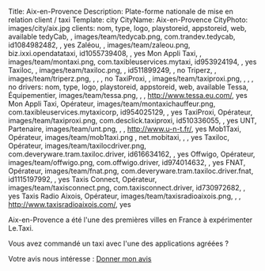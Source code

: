 Title: Aix-en-Provence
Description: Plate-forme nationale de mise en relation client / taxi
Template: city
CityName: Aix-en-Provence
CityPhoto: images/city/aix.jpg
clients: nom, type, logo, playstoreid, appstoreid, web, available
     tedyCab, , images/team/tedycab.png, com.trandev.tedycab, id1084982482, , yes
     Zaléou, , images/team/zaleou.png, biz.ixxi.opendatataxi, id1055739408, , yes
     Mon Appli Taxi, , images/team/montaxi.png, com.taxibleuservices.mytaxi, id953924194, , yes
     Taxiloc, , images/team/taxiloc.png, , id511899249, , no
     Triperz, , images/team/triperz.png, , , , no
     TaxiProxi, , images/team/taxiproxi.png, , , , no
drivers: nom, type, logo, playstoreid, appstoreid, web, available
     Tessa, Équipementier, images/team/tessa.png, , , http://www.tessa.eu.com/, yes
     Mon Appli Taxi, Opérateur, images/team/montaxichauffeur.png, com.taxibleuservices.mytaxicorp, id954025129, , yes
     TaxiProxi, Opérateur, images/team/taxiproxi.png, com.desclick.taxiproxi, id510336055, , yes
     UNT, Partenaire, images/team/unt.png, , , http://www.u-n-t.fr/, yes
     Mob1Taxi, Opérateur, images/team/mob1taxi.png , net.mobitaxi, , , yes
     Taxiloc, Opérateur, images/team/taxilocdriver.png, com.deveryware.tram.taxiloc.driver, id616634162, , yes
     Offwigo, Opérateur, images/team/offwigo.png, com.offwigo.driver, id974014632, , yes
     FNAT, Opérateur, images/team/fnat.png, com.deveryware.tram.taxiloc.driver.fnat, id1115197992, , yes
     Taxis Connect, Opérateur, images/team/taxisconnect.png, com.taxisconnect.driver, id730972682, , yes
     Taxis Radio Aixois, Opérateur, images/team/taxisradioaixois.png, , , http://www.taxisradioaixois.com/, yes

Aix-en-Provence a été l'une des premières villes en France à expérimenter Le.Taxi.

Vous avez commandé un taxi avec l'une des applications agréées ? 

Votre avis nous intéresse : <a href="https://docs.google.com/forms/d/19ZuQSpQ5vcIq4DQdo-Fohlg25N_7io-9cpoXGFPAmzM/viewform" class="button">
<span><i class="fa fa-thumbs-up"></i></span>Donner mon avis</a>
